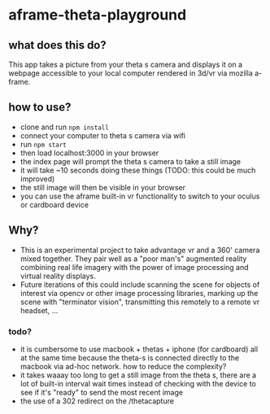 # aframe-theta-playground
## what does this do?
This app takes a picture from your theta s camera and displays it on a webpage accessible to your local computer rendered in 3d/vr via mozilla a-frame.
    
## how to use?
* clone and run `npm install`
* connect your computer to theta s camera via wifi
* run `npm start`
* then load localhost:3000 in your browser
* the index page will prompt the theta s camera to take a still image
* it will take ~10 seconds doing these things (TODO: this could be much improved)
* the still image will then be visible in your browser
* you can use the aframe built-in vr functionality to switch to your oculus or cardboard device

## Why?
* This is an experimental project to take advantage vr and a 360' camera mixed together. They pair well as a "poor man's" augmented reality combining real life imagery with the power of image processing and virtual reality displays.
* Future iterations of this could include scanning the scene for objects of interest via opencv or other image processing libraries, marking up the scene with "terminator vision", transmitting this remotely to a remote vr headset, ...

### todo?
* it is cumbersome to use macbook + thetas + iphone (for cardboard) all at the same time because the theta-s is connected directly to the macbook via ad-hoc network. how to reduce the complexity?
* it takes waaay too long to get a still image from the theta s, there are a lot of built-in interval wait times instead of checking with the device to see if it's "ready" to send the most recent image
* the use of a 302 redirect on the /thetacapture
